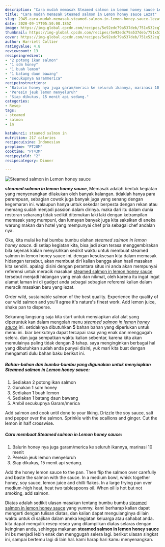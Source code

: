 ```yaml
---
description: "Cara mudah memasak Steamed salmon in Lemon honey sauce Lezat"
title: "Cara mudah memasak Steamed salmon in Lemon honey sauce Lezat"
slug: 2945-cara-mudah-memasak-steamed-salmon-in-lemon-honey-sauce-lezat
date: 2020-09-17T05:50:08.185Z
image: https://img-global.cpcdn.com/recipes/5e92edc79a537deb/751x532cq70/steamed-salmon-in-lemon-honey-sauce-foto-resep-utama.jpg
thumbnail: https://img-global.cpcdn.com/recipes/5e92edc79a537deb/751x532cq70/steamed-salmon-in-lemon-honey-sauce-foto-resep-utama.jpg
cover: https://img-global.cpcdn.com/recipes/5e92edc79a537deb/751x532cq70/steamed-salmon-in-lemon-honey-sauce-foto-resep-utama.jpg
author: Harriett Collier
ratingvalue: 4.8
reviewcount: 13
recipeingredient:
- "2 potong ikan salmon"
- "1 sdm honey"
- "1 buah lemon"
- "1 batang daun bawang"
- "secukupnya Garammerica"
recipeinstructions:
- "Balurin honey nya juga garam/merica ke seluruh ikannya, marinasi 10 menit"
- "Peresin jeuk lemon menyeluruh"
- "Siap dikukus, 15 menit api sedang."
categories:
- Resep
tags:
- steamed
- salmon
- in

katakunci: steamed salmon in 
nutrition: 217 calories
recipecuisine: Indonesian
preptime: "PT20M"
cooktime: "PT43M"
recipeyield: "2"
recipecategory: Dinner

---
```



![Steamed salmon in Lemon honey sauce](https://img-global.cpcdn.com/recipes/5e92edc79a537deb/751x532cq70/steamed-salmon-in-lemon-honey-sauce-foto-resep-utama.jpg)

<b><i>steamed salmon in lemon honey sauce</i></b>, Memasak adalah bentuk kegiatan yang menyenangkan dilakukan oleh banyak kalangan. tidaklah hanya para perempuan, sebagian cowok juga banyak juga yang senang dengan kegemaran ini. walaupun hanya untuk sekedar berpesta dengan rekan atau memang sudah menjadi passion dalam dirinya. maka dari itu dalam dunia restoran sekarang tidak sedikit ditemukan laki laki dengan ketrampilan memasak yang mumpuni, dan lumayan banyak juga kita saksikan di aneka warung makan dan hotel yang mempunyai chef pria sebagai chef andalan nya.

Oke, kita mulai ke hal bumbu bumbu olahan <i>steamed salmon in lemon honey sauce</i>. di setiap kegiatan kita, bisa jadi akan terasa menggembirakan bila sejenak kalian menyisihkan sedikit waktu untuk membuat steamed salmon in lemon honey sauce ini. dengan kesuksesan kita dalam memasak hidangan tersebut, akan membuat diri kalian bangga akan hasil masakan kita sendiri. apalagi disini dengan perantara situs ini anda akan mempunyai referensi untuk meracik masakan <u>steamed salmon in lemon honey sauce</u> tersebut menjadi hidangan yang enak dan nikmat, oleh karena itu ingat ingat alamat laman ini di gadget anda sebagai sebagian referensi kalian dalam meracik masakan baru yang lezat.

Order wild, sustainable salmon of the best quality. Experience the quality of our wild salmon and you&#39;ll agree it&#39;s nature&#39;s finest work. Add lemon juice, shake pan to disperse.


Sekarang langsung saja kita start untuk menyiapkan alat alat yang diperuntuk kan dalam mengolah menu <u><i>steamed salmon in lemon honey sauce</i></u> ini. setidaknya dibutuhkan <b>5</b> bahan bahan yang diperlukan untuk menu ini. biar berikutnya dapat tercapai rasa yang enak dan menggugah selera. dan juga sempatkan waktu kalian sebentar, karena kita akan memulainya paling tidak dengan <b>3</b> tahap. saya menginginkan berbagai hal yang dibutuhkan sudah anda punyai disini, yuk mari kita buat dengan mengamati dulu bahan baku berikut ini.

<!--inarticleads1-->

##### Bahan-bahan dan bumbu-bumbu yang digunakan untuk menyiapkan Steamed salmon in Lemon honey sauce:

1. Sediakan 2 potong ikan salmon
1. Gunakan 1 sdm honey
1. Sediakan 1 buah lemon
1. Sediakan 1 batang daun bawang
1. Ambil secukupnya Garam/merica


Add salmon and cook until done to your liking. Drizzle the soy sauce, salt and pepper over the salmon. Sprinkle with the scallions and ginger. Cut the lemon in half crosswise. 

<!--inarticleads2-->

##### Cara membuat Steamed salmon in Lemon honey sauce:

1. Balurin honey nya juga garam/merica ke seluruh ikannya, marinasi 10 menit
1. Peresin jeuk lemon menyeluruh
1. Siap dikukus, 15 menit api sedang.


Add the honey lemon sauce to the pan. Then flip the salmon over carefully and baste the salmon with the sauce. In a medium bowl, whisk together honey, soy sauce, lemon juice and chilli flakes. In a large frying pan over medium-high heat, heat two tablespoons oil. When oil is hot but not smoking, add salmon. 

Diatas adalah sedikit ulasan masakan tentang bumbu bumbu <u>steamed salmon in lemon honey sauce</u> yang yummy. kami berharap kalian dapat mengerti dengan tulisan diatas, dan kalian dapat mengulanginya di lain waktu untuk di sajikan dalam aneka kegiatan keluarga atau sahabat anda. kita dapat mengulik resep resep yang ditampilkan diatas selaras dengan keinginan anda, sehingga makanan <b>steamed salmon in lemon honey sauce</b> ini bs menjadi lebih enak dan menggugah selera lagi. berikut ulasan singkat ini, sampai bertemu lagi di lain hal. kami harap hari kamu menyenangkan.
